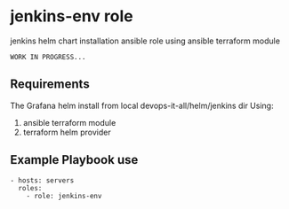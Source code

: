 jenkins-env role
================

jenkins helm chart installation ansible role using ansible terraform module

    WORK IN PROGRESS...

Requirements
------------

The Grafana helm install from local devops-it-all/helm/jenkins dir
Using:
1) ansible terraform module
2) terraform helm provider

Example Playbook use
--------------------
    - hosts: servers
      roles:
        - role: jenkins-env
